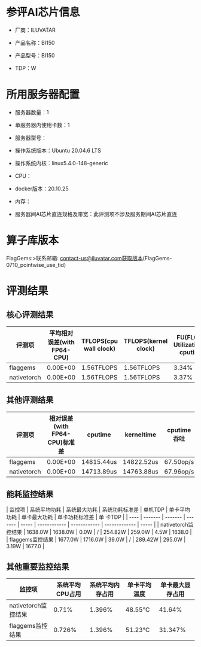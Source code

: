 # 参评AI芯片信息

* 厂商：ILUVATAR

* 产品名称：BI150
* 产品型号：BI150
* TDP：W

# 所用服务器配置

* 服务器数量：1


* 单服务器内使用卡数：1
* 服务器型号：
* 操作系统版本：Ubuntu 20.04.6 LTS
* 操作系统内核：linux5.4.0-148-generic
* CPU：
* docker版本：20.10.25
* 内存：
* 服务器间AI芯片直连规格及带宽：此评测项不涉及服务期间AI芯片直连

# 算子库版本
FlagGems:>联系邮箱: contact-us@iluvatar.com获取版本(FlagGems-0710_pointwise_use_tid)

# 评测结果

## 核心评测结果

| 评测项  | 平均相对误差(with FP64-CPU) | TFLOPS(cpu wall clock) | TFLOPS(kernel clock) | FU(FLOPS Utilization)-cputime | FU-kerneltime |
| ---- | -------------- | -------------- | ------------ | ------ | ----- |
| flaggems | 0.00E+00    | 1.56TFLOPS       | 1.56TFLOPS        | 3.34% | 3.34% |
| nativetorch | 0.00E+00    | 1.56TFLOPS      | 1.56TFLOPS      | 3.37%      | 3.36%    |

## 其他评测结果

| 评测项  | 相对误差(with FP64-CPU)标准差 | cputime | kerneltime | cputime吞吐 | kerneltime吞吐 | 无预热时延 | 预热后时>延 |
| ---- | -------------- | -------------- | ------------ | ------------ | -------------- | -------------- | ------------ |
| flaggems | 0.00E+00    | 14815.44us       | 14822.52us        | 67.50op/s | 67.46op/s | 232950.64us | 15291.86us |
| nativetorch | 0.00E+00    | 14713.89us       | 14763.88us        | 67.96op/s | 67.73op/s | 15071.88us | 14947.33us |

## 能耗监控结果

| 监控项  | 系统平均功耗  | 系统最大功耗  | 系统功耗标准差 | 单机TDP | 单卡平均功耗 | 单卡最大功耗 | 单卡功耗标准差 | 单
卡TDP |
| ---- | ------- | ------- | ------- | ----- | ------------ | ------------ | ------------- | ----- |
| nativetorch监控结果 | 1638.0W | 1638.0W | 0.0W   | /     | 254.82W       | 259.0W      | 4.5W        | 1638.0  |
| flaggems监控结果 | 1677.0W | 1716.0W | 39.0W   | /     | 289.42W       | 295.0W      | 3.19W        | 1677.0  |

## 其他重要监控结果

| 监控项  | 系统平均CPU占用 | 系统平均内存占用 | 单卡平均温度 | 单卡最大显存占用 |
| ---- | --------- | -------- | ------------ | -------------- |
| nativetorch监控结果 | 0.71%    | 1.396%   | 48.55°C       | 41.64%        |
| flaggems监控结果 | 0.726%    | 1.396%   | 51.23°C       | 31.347%        |
